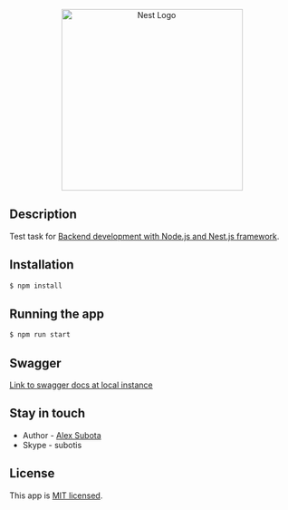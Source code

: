 <p align="center">
  <a href="http://nestjs.com/" target="blank"><img src="https://nestjs.com/img/logo_text.svg" width="320" alt="Nest Logo" /></a>
</p>

## Description

Test task for [Backend development with Node.js and Nest.js framework](https://42stairs.digicode.ua/course/view.php?id=13).

## Installation

```bash
$ npm install
```

## Running the app

```bash
$ npm run start
```

## Swagger

[Link to swagger docs at local instance](http://localhost:3000/api/)

## Stay in touch

- Author - [Alex Subota](https://github.com/Subotis)
- Skype - subotis

## License

  This app is [MIT licensed](LICENSE).

